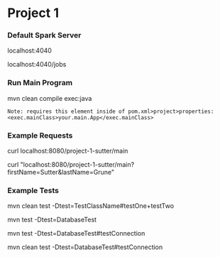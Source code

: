 # Project 1



### Default Spark Server

localhost:4040

localhost:4040/jobs

### Run Main Program

mvn clean compile exec:java
    
    Note: requires this element inside of pom.xml>project>properties: <exec.mainClass>your.main.App</exec.mainClass>

### Example Requests

curl localhost:8080/project-1-sutter/main

curl "localhost:8080/project-1-sutter/main?firstName=Sutter&lastName=Grune"

### Example Tests

mvn clean test -Dtest=TestClassName#testOne+testTwo

mvn test -Dtest=DatabaseTest

mvn test -Dtest=DatabaseTest#testConnection

mvn clean test -Dtest=DatabaseTest#testConnection
